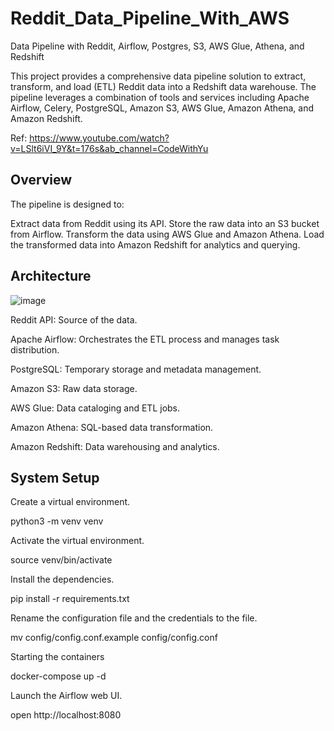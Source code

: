 # Reddit_Data_Pipeline_With_AWS

Data Pipeline with Reddit, Airflow, Postgres, S3, AWS Glue, Athena, and Redshift

This project provides a comprehensive data pipeline solution to extract, transform, and load (ETL) Reddit data into a Redshift data warehouse. The pipeline leverages a combination of tools and services including Apache Airflow, Celery, PostgreSQL, Amazon S3, AWS Glue, Amazon Athena, and Amazon Redshift.

Ref: https://www.youtube.com/watch?v=LSlt6iVI_9Y&t=176s&ab_channel=CodeWithYu

## Overview
The pipeline is designed to:

Extract data from Reddit using its API.
Store the raw data into an S3 bucket from Airflow.
Transform the data using AWS Glue and Amazon Athena.
Load the transformed data into Amazon Redshift for analytics and querying.

## Architecture

![image](https://github.com/panchiwalashivani/Reddit_Data_Pipeline_With_AWS/assets/72301600/99681b6d-fb7d-44a9-9955-19a27648be76)

Reddit API: Source of the data.

Apache Airflow: Orchestrates the ETL process and manages task distribution.

PostgreSQL: Temporary storage and metadata management.

Amazon S3: Raw data storage.

AWS Glue: Data cataloging and ETL jobs.

Amazon Athena: SQL-based data transformation.

Amazon Redshift: Data warehousing and analytics.

## System Setup
Create a virtual environment.

 python3 -m venv venv
 
Activate the virtual environment.

 source venv/bin/activate
 
Install the dependencies.

 pip install -r requirements.txt
 
Rename the configuration file and the credentials to the file.

 mv config/config.conf.example config/config.conf
 
Starting the containers

 docker-compose up -d
 
Launch the Airflow web UI.

 open http://localhost:8080
